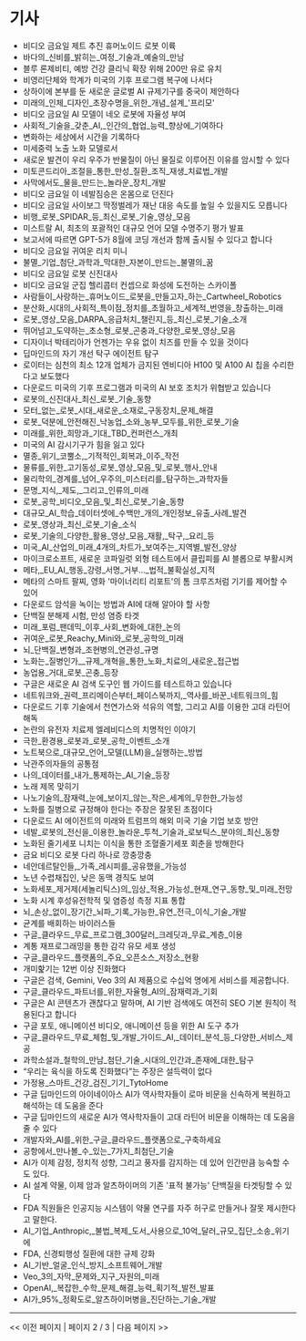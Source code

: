 # 기사

- 비디오 금요일 제트 추진 휴머노이드 로봇 이륙
- 바다의_신비를_밝히는_여정_기술과_예술의_만남
- 블루 론제비티, 예방 건강 클리닉 확장 위해 200만 유로 유치
- 비영리단체와 학계가 미국의 기후 프로그램 복구에 나서다
- 상하이에 본부를 둔 새로운 글로벌 AI 규제기구를 중국이 제안하다
- 미래의_인체_디자인_초장수명을_위한_개념_설계_'프리모'
- 비디오 금요일 AI 모델이 네오 로봇에 자율성 부여
- 사회적_기술을_갖춘_AI,_인간의_협업_능력_향상에_기여하다
- 변화하는 세상에서 시간을 기록하다
- 미세중력 노출 노화 모델로서
- 새로운 발견이 우리 우주가 반물질이 아닌 물질로 이루어진 이유를 암시할 수 있다
- 미토콘드리아_조절을_통한_만성_질환_조직_재생_치료법_개발
- 사막에서도_물을_만드는_놀라운_장치_개발
- 비디오 금요일 이 네발짐승은 온몸으로 던진다
- 비디오 금요일 사이보그 딱정벌레가 재난 대응 속도를 높일 수 있을지도 모릅니다
- 비행_로봇_SPIDAR_등_최신_로봇_기술_영상_모음
- 미스트랄 AI, 최초의 포괄적인 대규모 언어 모델 수명주기 평가 발표
- 보고서에 따르면 GPT-5가 8월에 코딩 개선과 함께 출시될 수 있다고 합니다
- 비디오 금요일 귀여운 리치 미니
- 불멸_기업_첨단_과학과_막대한_자본이_만드는_불멸의_꿈
- 비디오 금요일 로봇 신진대사
- 비디오 금요일 군집 헬리콥터 컨셉으로 화성에 도전하는 스카이폴
- 사람들이_사랑하는_휴머노이드_로봇을_만들고자_하는_Cartwheel_Robotics
- 분산화_시대의_사회적_특이점_정치를_초월하고_세계적_번영을_창출하는_미래
- 로봇_영상_모음_DARPA_응급처치_챌린지_등_최신_로봇_기술_소개
- 뛰어넘고_도약하는_초소형_로봇_곤충과_다양한_로봇_영상_모음
- 디자이너 박테리아가 언젠가는 우유 없이 치즈를 만들 수 있을 것이다
- 딥마인드의 자기 개선 탁구 에이전트 탐구
- 로이터는 심천의 최소 12개 업체가 금지된 엔비디아 H100 및 A100 AI 칩을 수리한다고 보도했다
- 다운로드 미국의 기후 프로그램과 미국의 AI 보호 조치가 위협받고 있습니다
- 로봇의_신진대사_최신_로봇_기술_동향
- 모터_없는_로봇_시대_새로운_소재로_구동장치_문제_해결
- 로봇_덕분에_안전해진_낙농업_소와_농부_모두를_위한_로봇_기술
- 미래를_위한_희망과_기대_TBD_컨퍼런스_개최
- 미국의 AI 감시기구가 힘을 잃고 있다
- 멸종_위기_코뿔소,_기적적인_회복과_이주_작전
- 물류를_위한_고기동성_로봇_영상_모음_및_로봇_행사_안내
- 물리학의_경계를_넘어_우주의_미스터리를_탐구하는_과학자들
- 문명_지식,_제도,_그리고_인류의_미래
- 로봇_공학_비디오_모음_및_최신_로봇_기술_동향
- 대규모_AI_학습_데이터셋에_수백만_개의_개인정보_유출_사례_발견
- 로봇_영상과_최신_로봇_기술_소식
- 로봇_기술의_다양한_활용_영상_모음_재활,_탁구,_요리_등
- 미국_AI_산업의_미래_4개의_차트가_보여주는_지역별_발전_양상
- 마이크로소프트, 새로운 코파일럿 외형 테스트에서 클립피를 AI 블롭으로 부활시켜
- 메타,_EU_AI_행동_강령_서명_거부…_법적_불확실성_지적
- 메타의 스마트 팔찌, 영화 '마이너리티 리포트'의 톰 크루즈처럼 기기를 제어할 수 있어
- 다운로드 암석을 녹이는 방법과 AI에 대해 알아야 할 사항
- 단백질 분해제 시험, 만성 염증 타겟
- 미래_포럼_팬데믹_이후_사회_변화에_대한_논의
- 귀여운_로봇_Reachy_Mini와_로봇_공학의_미래
- 뇌_단백질_변형과_조현병의_연관성_규명
- 노화는_질병인가__규제_개혁을_통한_노화_치료의_새로운_접근법
- 농업용_거대_로봇_곤충_등장
- 구글은 새로운 AI 검색 도구인 웹 가이드를 테스트하고 있습니다
- 네트워크와_권력_프리메이슨부터_페이스북까지,_역사를_바꾼_네트워크의_힘
- 다운로드 기후 기술에서 천연가스와 석유의 역할, 그리고 AI를 이용한 고대 라틴어 해독
- 논란의 유전자 치료제 엘레비디스의 치명적인 이야기
- 극한_환경용_로봇과_로봇_공학_이벤트_소개
- 노트북으로_대규모_언어_모델(LLM)을_실행하는_방법
- 낙관주의자들의 공통점
- 나의_데이터를_내가_통제하는_AI_기술_등장
- 노래 제목 맞히기
- 나노기술의_잠재력_눈에_보이지_않는_작은_세계의_무한한_가능성
- 노화를 질병으로 규정해야 한다는 주장은 잘못된 초점이다
- 다운로드 AI 에이전트의 미래와 트럼프의 해외 미국 기술 기업 보호 방안
- 네발_로봇의_전신을_이용한_놀라운_투척_기술과_로보틱스_분야의_최신_동향
- 노화된 줄기세포 니치는 이식을 통한 조혈줄기세포 회춘을 방해한다
- 금요 비디오 로봇 다리 하나로 깡충깡충
- 네안데르탈인들,_가족_레시피를_공유했을_가능성
- 노년 수렵채집인, 낮은 동맥 경직도 보여
- 노화세포_제거제(세놀리틱스)의_임상_적용_가능성_현재_연구_동향_및_미래_전망
- 노화 시계 후성유전학적 및 염증성 측정 지표 통합
- 뇌_손상_없이_장기간_뇌파_기록_가능한_유연_전극_이식_기술_개발
- 균계를 배회하는 바이러스들
- 구글_클라우드_무료_프로그램_300달러_크레딧과_무료_계층_이용
- 계통 재프로그래밍을 통한 감각 유모 세포 생성
- 구글_클라우드_플랫폼의_주요_오픈소스_저장소_현황
- 개미핥기는 12번 이상 진화했다
- 구글은 검색, Gemini, Veo 3의 AI 제품으로 수십억 명에게 서비스를 제공합니다.
- 구글_클라우드_파트너를_위한_자율형_AI의_잠재력과_기회
- 구글은 AI 콘텐츠가 괜찮다고 말하며, AI 기반 검색에도 여전히 SEO 기본 원칙이 적용된다고 합니다
- 구글 포토, 애니메이션 비디오, 애니메이션 등을 위한 AI 도구 추가
- 구글_클라우드_무료_체험_및_개발_가이드_AI,_데이터_분석_등_다양한_서비스_제공
- 과학소설과_철학의_만남_첨단_기술_시대의_인간과_존재에_대한_탐구
- “우리는 육식을 하도록 진화했다”는 주장은 설득력이 없다
- 가정용_스마트_건강_검진_기기_TytoHome
- 구글 딥마인드의 아이네이아스 AI가 역사학자들이 로마 비문을 신속하게 복원하고 해석하는 데 도움을 준다
- 구글 딥마인드의 새로운 AI가 역사학자들이 고대 라틴어 비문을 이해하는 데 도움을 줄 수 있다
- 개발자와_AI를_위한_구글_클라우드_플랫폼으로_구축하세요
- 공항에서_만나볼_수_있는_7가지_최첨단_기술
- AI가 이제 감정, 정치적 성향, 그리고 풍자를 감지하는 데 있어 인간만큼 능숙할 수도 있다.
- AI 설계 약물, 이제 암과 알츠하이머의 기존 '표적 불가능' 단백질을 타겟팅할 수 있다
- FDA 직원들은 인공지능 시스템이 약물 연구를 자주 허구로 만들거나 잘못 제시한다고 말한다.
- AI_기업_Anthropic,_불법_복제_도서_사용으로_10억_달러_규모_집단_소송_위기에
- FDA, 신경퇴행성 질환에 대한 규제 강화
- AI_기반_얼굴_인식_방지_소프트웨어_개발
- Veo_3의_자막_문제와_지구_자원의_미래
- OpenAI,_복잡한_수학_문제_해결_능력_획기적_발전_발표
- AI가_95%_정확도로_알츠하이머병을_진단하는_기술_개발

---
<< 이전 페이지  |  페이지 2 / 3  |  다음 페이지 >>